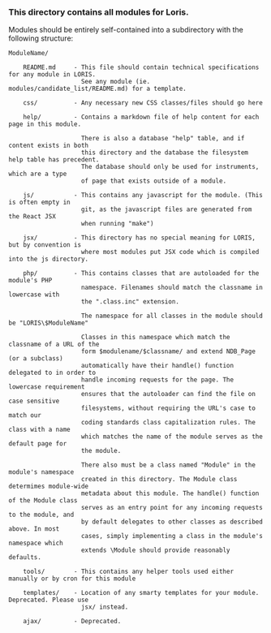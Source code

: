 ### This directory contains all modules for Loris.

Modules should be entirely self-contained into a subdirectory with the following structure:

    ModuleName/

        README.md     - This file should contain technical specifications for any module in LORIS.
                        See any module (ie. modules/candidate_list/README.md) for a template.

        css/          - Any necessary new CSS classes/files should go here

        help/         - Contains a markdown file of help content for each page in this module.

                        There is also a database "help" table, and if content exists in both
                        this directory and the database the filesystem help table has precedent.
                        The database should only be used for instruments, which are a type
                        of page that exists outside of a module.

        js/           - This contains any javascript for the module. (This is often empty in
                        git, as the javascript files are generated from the React JSX
                        when running "make") 

        jsx/          - This directory has no special meaning for LORIS, but by convention is
                        where most modules put JSX code which is compiled into the js directory.

        php/          - This contains classes that are autoloaded for the module's PHP
                        namespace. Filenames should match the classname in lowercase with
                        the ".class.inc" extension.

                        The namespace for all classes in the module should be "LORIS\$ModuleName"

                        Classes in this namespace which match the classname of a URL of the
                        form $modulename/$classname/ and extend NDB_Page (or a subclass)
                        automatically have their handle() function delegated to in order to
                        handle incoming requests for the page. The lowercase requirement
                        ensures that the autoloader can find the file on case sensitive
                        filesystems, without requiring the URL's case to match our
                        coding standards class capitalization rules. The class with a name
                        which matches the name of the module serves as the default page for
                        the module.

                        There also must be a class named "Module" in the module's namespace
                        created in this directory. The Module class determimes module-wide
                        metadata about this module. The handle() function of the Module class
                        serves as an entry point for any incoming requests to the module, and
                        by default delegates to other classes as described above. In most
                        cases, simply implementing a class in the module's namespace which
                        extends \Module should provide reasonably defaults.

        tools/        - This contains any helper tools used either manually or by cron for this module

        templates/    - Location of any smarty templates for your module. Deprecated. Please use
                        jsx/ instead.

        ajax/         - Deprecated.
